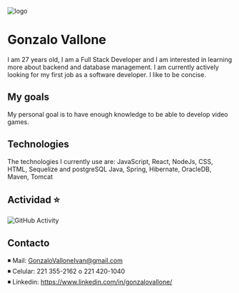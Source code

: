 ![logo](https://p4.wallpaperbetter.com/wallpaper/478/36/1021/video-game-sekiro-shadows-die-twice-samurai-hd-wallpaper-preview.jpg)
# Gonzalo Vallone

I am 27 years old, I am a Full Stack Developer and I am interested in learning more about backend and database management.
I am currently actively looking for my first job as a software developer.
I like to be concise.

## My goals

My personal goal is to have enough knowledge to be able to develop video games.

## Technologies

The technologies I currently use are:
JavaScript, React, NodeJs, CSS, HTML, Sequelize and postgreSQL
Java, Spring, Hibernate, OracleDB, Maven, Tomcat


## Actividad :star:
![GitHub Activity](https://github-readme-streak-stats.herokuapp.com/?user=GonzaloIvanVallone&theme=dark&background=000000)

## Contacto
◾ Mail: GonzaloValloneIvan@gmail.com\
◾ Celular: 221 355-2162 o 221 420-1040\
◾ Linkedin: https://www.linkedin.com/in/gonzalovallone/
